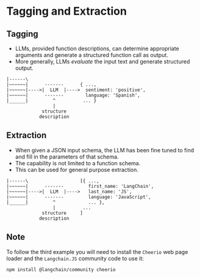 # Tagging and Extraction
## Tagging
- LLMs, provided function descriptions, can determine appropriate arguments and generate a structured function call as output.
- More generally, LLMs _evaluate_ the input text and generate structured output.

```
|------\
|~~~~~~|      -------      { ...,
|~~~~~~|---->|  LLM  |---->  sentiment: 'positive',
|~~~~~~|      -------        language: 'Spanish',     
|______|         ^          ... }   
                 |
             structure
            description
```

## Extraction
- When given a JSON input schema, the LLM has been fine tuned to find and fill in the parameters of that schema.
- The capability is not limited to a function schema.
- This can be used for general purpose extraction.


```
|------\                   [{ ...,
|~~~~~~|      -------         first_name: 'LangChain',
|~~~~~~|---->|  LLM  |---->   last_name: 'JS',
|~~~~~~|      -------         language: 'JavaScript',     
|______|         ^            ... },   
                 |          ...
             structure     ]
            description
```

## Note
To follow the third example you will need to install the `Cheerio` web page loader and the `Langchain.JS` community code to use it:
```
npm install @langchain/community cheerio
```
